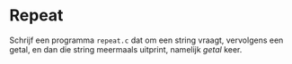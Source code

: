 # Repeat

Schrijf een programma `repeat.c` dat om een string vraagt, vervolgens een getal, en dan die string meermaals uitprint, namelijk *getal* keer.

